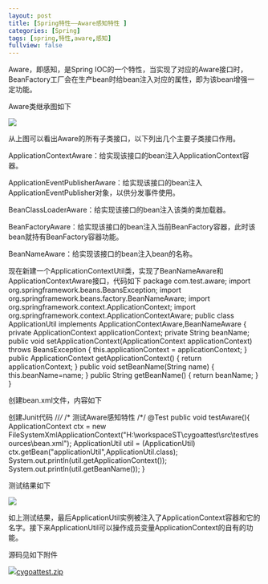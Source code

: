 ```yaml
---
layout: post
title: [Spring特性——Aware感知特性 ]
categories: [Spring]
tags: [spring,特性,aware,感知]
fullview: false
---
```

Aware，即感知，是Spring IOC的一个特性，当实现了对应的Aware接口时，BeanFactory工厂会在生产bean时给bean注入对应的属性，即为该bean增强一定功能。

Aware类继承图如下

![](http://file.ctosb.com/upload/image/20170705/1499240644249036751.png)

从上图可以看出Aware的所有子类接口，以下列出几个主要子类接口作用。

ApplicationContextAware：给实现该接口的bean注入ApplicationContext容器。

ApplicationEventPublisherAware：给实现该接口的bean注入ApplicationEventPublisher对象，以供分发事件使用。

BeanClassLoaderAware：给实现该接口的bean注入该类的类加载器。

BeanFactoryAware：给实现该接口的bean注入当前BeanFactory容器，此时该bean就持有BeanFactory容器功能。

BeanNameAware：给实现该接口的bean注入bean的名称。

现在新建一个ApplicationContextUtil类，实现了BeanNameAware和ApplicationContextAware接口，代码如下
package com.test.aware; import org.springframework.beans.BeansException; import org.springframework.beans.factory.BeanNameAware; import org.springframework.context.ApplicationContext; import org.springframework.context.ApplicationContextAware; public class ApplicationUtil implements ApplicationContextAware,BeanNameAware { private ApplicationContext applicationContext; private String beanName; public void setApplicationContext(ApplicationContext applicationContext) throws BeansException { this.applicationContext = applicationContext; } public ApplicationContext getApplicationContext() { return applicationContext; } public void setBeanName(String name) { this.beanName=name; } public String getBeanName() { return beanName; } }

创建bean.xml文件，内容如下
<?xml version="1.0" encoding="UTF-8"?> <beans xmlns:xsi="http://www.w3.org/2001/XMLSchema-instance" xmlns="http://www.springframework.org/schema/beans" xmlns:aop="http://www.springframework.org/schema/aop" xsi:schemaLocation="http://www.springframework.org/schema/beans http://www.springframework.org/schema/beans/spring-beans-3.0.xsd http://www.springframework.org/schema/aop http://www.springframework.org/schema/aop/spring-aop-3.0.xsd"> <!-- 测试Spring IOC Aware感知特性 --> <bean id="applicationUtil" class="com.test.aware.ApplicationUtil"/> </beans>

创建Junit代码
//*/* /* 测试Aware感知特性 /*/ @Test public void testAware(){ ApplicationContext ctx = new FileSystemXmlApplicationContext("H:\\workspaceST\\cygoattest\\src\\test\\resources\\bean.xml"); ApplicationUtil util = (ApplicationUtil) ctx.getBean("applicationUtil",ApplicationUtil.class); System.out.println(util.getApplicationContext()); System.out.println(util.getBeanName()); }

测试结果如下

![](http://file.ctosb.com/upload/image/20170705/1499240656464093836.png)

如上测试结果，最后ApplicationUtil实例被注入了ApplicationContext容器和它的名字。接下来ApplicationUtil可以操作成员变量ApplicationContext的自有的功能。

源码见如下附件

![](http://ctosb.com/ueditor/dialogs/attachment/fileTypeImages/icon_rar.gif)[cygoattest.zip](http://file.ctosb.com/upload/file/20170705/1499240694524004167.zip "cygoattest.zip")
